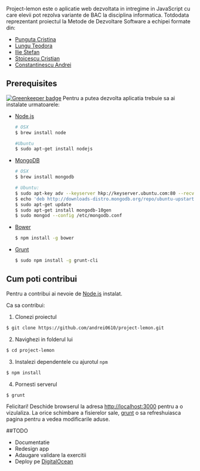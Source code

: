 Project-lemon este o aplicatie web dezvoltata in intregime in JavaScript cu care elevii pot rezolva variante de BAC la disciplina informatica. Totdodata reprezentant proiectul la Metode de Dezvoltare Software a echipei formate din:
* [Punguta Cristina](https://github.com/cristinapunguta)
* [Lungu Teodora](https://github.com/teoo)
* [Ilie Stefan](https://github.com/thekoplegend)
* [Stoicescu Cristian]()
* [Constantinescu Andrei](https://github.com/andrei0610)

## Prerequisites

[![Greenkeeper badge](https://badges.greenkeeper.io/andreiconstantinescu/project-lemon.svg)](https://greenkeeper.io/)
Pentru a putea dezvolta aplicatia trebuie sa ai instalate urmatoarele:
* [Node.js](http://www.nodejs.org)

  ```bash
  # OSX
  $ brew install node

  #Ubuntu
  $ sudo apt-get install nodejs
  ```
* [MongoDB](http://www.mongodb.org)

  ```bash
  # OSX
  $ brew install mongodb

  # Ubuntu:
  $ sudo apt-key adv --keyserver hkp://keyserver.ubuntu.com:80 --recv 7F0CEB10
  $ echo 'deb http://downloads-distro.mongodb.org/repo/ubuntu-upstart dist 10gen' | sudo tee /etc/apt/sources.list.d/mongodb.list
  $ sudo apt-get update
  $ sudo apt-get install mongodb-10gen
  $ sudo mongod --config /etc/mongodb.conf
  ```
* [Bower](http://bower.io)

  ```bash
  $ npm install -g bower
  ```

* [Grunt](http://www.www.gruntjs.com)

  ```bash
  $ sudo npm install -g grunt-cli
  ```
## Cum poti contribui
Pentru a contribui ai nevoie de [Node.js](http://www.nodejs.org) instalat.

Ca sa contribui:

1. Clonezi proiectul

  ```bash
  $ git clone https://github.com/andrei0610/project-lemon.git
  ```
2. Navighezi in folderul lui

  ```bash
  $ cd project-lemon
  ```
3. Instalezi dependentele cu ajurotul `npm`

  ```bash
  $ npm install
  ```
4. Pornesti serverul

  ```bash
  $ grunt
```
Felicitari! Deschide browserul la adresa [http://localhost:3000](http://localhost:3000) pentru a o vizulaliza. La orice schimbare a fisierelor sale, [grunt](http://gruntjs.com) o sa refreshuiasca pagina pentru a vedea modificarile aduse.

##TODO
* Documentatie
* Redesign app
* Adaugare validare la exercitii
* Deploy pe [DigitalOcean](www.digitalocean.com)
